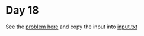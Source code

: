 # Day 18 

See the [problem here](https://adventofcode.com/2022/day/18) and copy the input into [input.txt](./input.txt)
